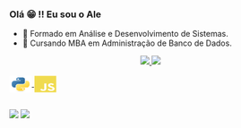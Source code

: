 ### Olá 😁 !! Eu sou o Ale
- 🔭 Formado em Análise e Desenvolvimento de Sistemas.
- 🌱 Cursando MBA  em Administração de Banco de Dados.

<div align="center">
  <a href="https://github.com/Alessandro-RM">
  <img height="160em" src="https://github-readme-stats.vercel.app/api?username=Alessandro-RM&show_icons=true&theme=ocean_dark&include_all_commits=true&count_private=true"/>
  <img height="160em" src="https://github-readme-stats.vercel.app/api/top-langs/?username=Alessandro-RM&layout=compact&langs_count=7&theme=ocean_dark"/>
</div>
  
  <div style="display: inline_block"><br>
  <img align="center" alt="Rafa-Python" height="30" width="40" src="https://raw.githubusercontent.com/devicons/devicon/master/icons/python/python-original.svg">
  <img align="center" alt="Rafa-Js" height="30" width="40" src="https://raw.githubusercontent.com/devicons/devicon/master/icons/javascript/javascript-plain.svg">
</div>
  
  ##
  
  <div>    
  <a href = "mailto:alessandro.r.mendes@hotmail.com"><img src="https://img.shields.io/badge/Gmail-D14836?style=for-the-badge&logo=gmail&logoColor=white" target="_blank"></a>
  <a href="https://www.linkedin.com/in/alessandro-rodrigues-mendes-8b1092120/" target="_blank"><img src="https://img.shields.io/badge/-LinkedIn-%230077B5?style=for-the-badge&logo=linkedin&logoColor=white" target="_blank"></a> 
 
</div>
